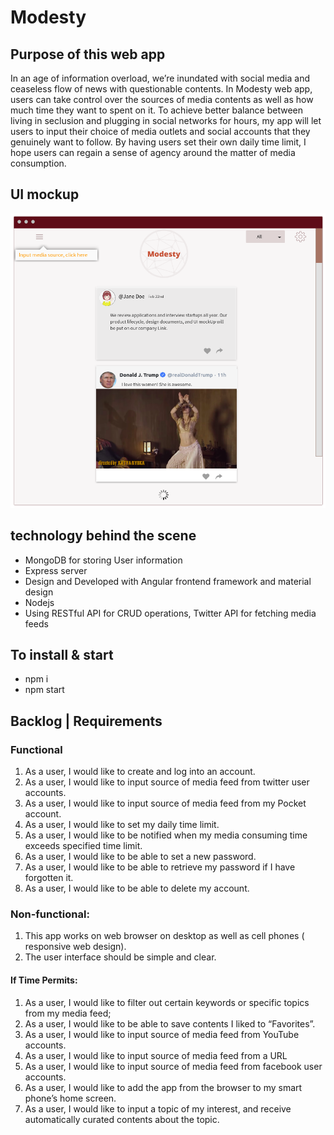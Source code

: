 # Modesty

## Purpose of this web app

In an age of information overload, we’re inundated with social media and ceaseless
flow of news with questionable contents. In Modesty web app, users can take
control over the sources of media contents as well as how much time they want to
spent on it. To achieve better balance between living in seclusion and plugging in
social networks for hours, my app will let users to input their choice of media
outlets and social accounts that they genuinely want to follow. By having users set
their own daily time limit, I hope users can regain a sense of agency around the
matter of media consumption.

## UI mockup
![Home Page MockUP](/img/modestyUImock.png)

## technology behind the scene

- MongoDB for storing User information 
- Express server
- Design and Developed with Angular frontend framework and material design
- Nodejs
- Using RESTful API for CRUD operations, Twitter API for fetching media feeds


## To install & start 

- npm i
- npm start 


## Backlog | Requirements

### Functional
1. As a user, I would like to create and log into an account.
2. As a user, I would like to input source of media feed from twitter user accounts.
3. As a user, I would like to input source of media feed from my Pocket account.
4. As a user, I would like to set my daily time limit.
5. As a user, I would like to be notified when my media consuming time exceeds specified time limit.
6. As a user, I would like to be able to set a new password.
7. As a user, I would like to be able to retrieve my password if I have forgotten it.
8. As a user, I would like to be able to delete my account.


### Non-functional:
1. This app works on web browser on desktop as well as cell phones ( responsive
web design).
2. The user interface should be simple and clear.


#### If Time Permits:
1. As a user, I would like to filter out certain keywords or specific topics from my
media feed;
2. As a user, I would like to be able to save contents I liked to “Favorites”.
3. As a user, I would like to input source of media feed from YouTube accounts.
4. As a user, I would like to input source of media feed from a URL
5. As a user, I would like to input source of media feed from facebook user
accounts.
6. As a user, I would like to add the app from the browser to my smart phone’s
home screen.
7. As a user, I would like to input a topic of my interest, and receive automatically
curated contents about the topic.




